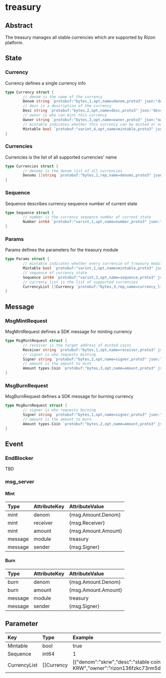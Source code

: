# treasury

## Abstract

The treasury manages all stable currencies which are supported by Rizon platform.

## State

### Currency

Currency defines a single currency info

```go
type Currency struct {
        // denom is the name of the currency
        Denom string `protobuf:"bytes,1,opt,name=denom,proto3" json:"denom,omitempty" yaml:"denom"`
        // desc is a description of the currency
        Desc string `protobuf:"bytes,2,opt,name=desc,proto3" json:"desc,omitempty" yaml:"desc"`
        // owner is who can mint this currency
        Owner string `protobuf:"bytes,3,opt,name=owner,proto3" json:"owner,omitempty" yaml:"owner"`
        // mintable indicates whether this currency can be minted or not
        Mintable bool `protobuf:"varint,4,opt,name=mintable,proto3" json:"mintable,omitempty" yaml:"mintable"`
}
```

### Currencies

Currencies is the list of all supported currencies' name

```go
type Currencies struct {
        // denoms is the denom list of all currencies
        Denoms []string `protobuf:"bytes,1,rep,name=denoms,proto3" json:"denoms,omitempty" yaml:"denoms"`
}
```

### Sequence

Sequence describes currency sequence number of current state

```go
type Sequence struct {
        // number is the currency sequence number of current state
        Number int64 `protobuf:"varint,1,opt,name=number,proto3" json:"number,omitempty" yaml:"number"`
}
```

### Params

Params defines the parameters for the treasury module

```go
type Params struct {
        // mintable indicates whether every currencie of treasury module are able to mint or not
        Mintable bool `protobuf:"varint,1,opt,name=mintable,proto3" json:"mintable,omitempty" yaml:"mintable"`
        // sequence of currency state
        Sequence int64 `protobuf:"varint,2,opt,name=sequence,proto3" json:"sequence,omitempty" yaml:"sequence"`
        // currency_list is the list of supported currencies
        CurrencyList []Currency `protobuf:"bytes,3,rep,name=currency_list,json=currencyList,proto3" json:"currency_list" yaml:"currency_list"`
}
```

## Message

### MsgMintRequest

MsgMintRequest defines a SDK message for minting currency

```go
type MsgMintRequest struct {
        // receiver is the target address of minted coins
        Receiver string `protobuf:"bytes,1,opt,name=receiver,proto3" json:"receiver,omitempty" yaml:"receiver"`
        // signer is who requests minting
        Signer string `protobuf:"bytes,2,opt,name=signer,proto3" json:"signer,omitempty" yaml:"signer"`
        // amount is the amount to mint
        Amount types.Coin `protobuf:"bytes,3,opt,name=amount,proto3" json:"amount"`
}
```

### MsgBurnRequest

MsgBurnRequest defines a SDK message for burning currency

```go
type MsgBurnRequest struct {
        // signer is who requests burning
        Signer string `protobuf:"bytes,1,opt,name=signer,proto3" json:"signer,omitempty" yaml:"signer"`
        // amount is the amount to burn
        Amount types.Coin `protobuf:"bytes,2,opt,name=amount,proto3" json:"amount"`
}
```

## Event

### EndBlocker

TBD

### msg\_server

#### Mint

| Type | AttributeKey | AttributeValue |
| :--- | :--- | :--- |
| mint | denom | {msg.Amount.Denom} |
| mint | receiver | {msg.Receiver} |
| mint | amount | {msg.Amount.Amount} |
| message | module | treasury |
| message | sender | {msg.Signer} |

#### Burn

| Type | AttributeKey | AttributeValue |
| :--- | :--- | :--- |
| burn | denom | {msg.Amount.Denom} |
| burn | amount | {msg.Amount.Amount} |
| message | module | treasury |
| message | sender | {msg.Signer} |

## Parameter

| Key | Type | Example |
| :--- | :--- | :--- |
| Mintable | bool | true |
| Sequence | int64 | 1 |
| CurrencyList | \[\]Currency | \[{"denom":"skrw","desc":"stable coin of KRW","owner":"rizon136fzkc73rm5def5fngs386qdlxcuvxvrte8lk7","mintable":true}\] |



